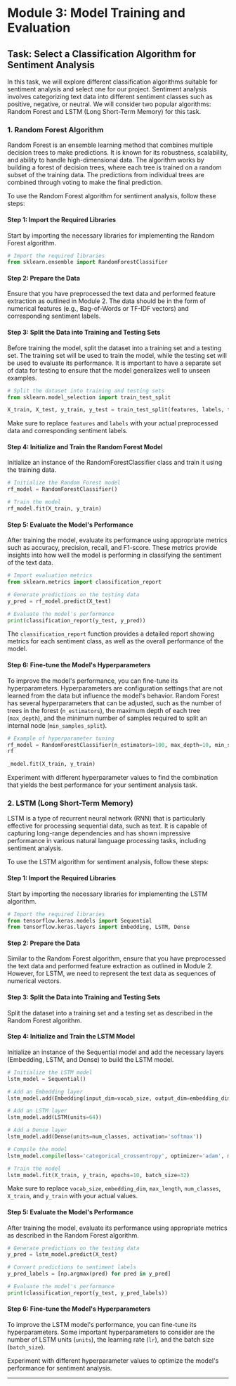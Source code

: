 # Module 3: Model Training and Evaluation

## Task: Select a Classification Algorithm for Sentiment Analysis

In this task, we will explore different classification algorithms suitable for sentiment analysis and select one for our project. Sentiment analysis involves categorizing text data into different sentiment classes such as positive, negative, or neutral. We will consider two popular algorithms: Random Forest and LSTM (Long Short-Term Memory) for this task.

### 1. Random Forest Algorithm

Random Forest is an ensemble learning method that combines multiple decision trees to make predictions. It is known for its robustness, scalability, and ability to handle high-dimensional data. The algorithm works by building a forest of decision trees, where each tree is trained on a random subset of the training data. The predictions from individual trees are combined through voting to make the final prediction.

To use the Random Forest algorithm for sentiment analysis, follow these steps:

#### Step 1: Import the Required Libraries

Start by importing the necessary libraries for implementing the Random Forest algorithm.

```python
# Import the required libraries
from sklearn.ensemble import RandomForestClassifier
```

#### Step 2: Prepare the Data

Ensure that you have preprocessed the text data and performed feature extraction as outlined in Module 2. The data should be in the form of numerical features (e.g., Bag-of-Words or TF-IDF vectors) and corresponding sentiment labels.

#### Step 3: Split the Data into Training and Testing Sets

Before training the model, split the dataset into a training set and a testing set. The training set will be used to train the model, while the testing set will be used to evaluate its performance. It is important to have a separate set of data for testing to ensure that the model generalizes well to unseen examples.

```python
# Split the dataset into training and testing sets
from sklearn.model_selection import train_test_split

X_train, X_test, y_train, y_test = train_test_split(features, labels, test_size=0.2, random_state=42)
```

Make sure to replace `features` and `labels` with your actual preprocessed data and corresponding sentiment labels.

#### Step 4: Initialize and Train the Random Forest Model

Initialize an instance of the RandomForestClassifier class and train it using the training data.

```python
# Initialize the Random Forest model
rf_model = RandomForestClassifier()

# Train the model
rf_model.fit(X_train, y_train)
```

#### Step 5: Evaluate the Model's Performance

After training the model, evaluate its performance using appropriate metrics such as accuracy, precision, recall, and F1-score. These metrics provide insights into how well the model is performing in classifying the sentiment of the text data.

```python
# Import evaluation metrics
from sklearn.metrics import classification_report

# Generate predictions on the testing data
y_pred = rf_model.predict(X_test)

# Evaluate the model's performance
print(classification_report(y_test, y_pred))
```

The `classification_report` function provides a detailed report showing metrics for each sentiment class, as well as the overall performance of the model.

#### Step 6: Fine-tune the Model's Hyperparameters

To improve the model's performance, you can fine-tune its hyperparameters. Hyperparameters are configuration settings that are not learned from the data but influence the model's behavior. Random Forest has several hyperparameters that can be adjusted, such as the number of trees in the forest (`n_estimators`), the maximum depth of each tree (`max_depth`), and the minimum number of samples required to split an internal node (`min_samples_split`).

```python
# Example of hyperparameter tuning
rf_model = RandomForestClassifier(n_estimators=100, max_depth=10, min_samples_split=2)
rf

_model.fit(X_train, y_train)
```

Experiment with different hyperparameter values to find the combination that yields the best performance for your sentiment analysis task.

### 2. LSTM (Long Short-Term Memory)

LSTM is a type of recurrent neural network (RNN) that is particularly effective for processing sequential data, such as text. It is capable of capturing long-range dependencies and has shown impressive performance in various natural language processing tasks, including sentiment analysis.

To use the LSTM algorithm for sentiment analysis, follow these steps:

#### Step 1: Import the Required Libraries

Start by importing the necessary libraries for implementing the LSTM algorithm.

```python
# Import the required libraries
from tensorflow.keras.models import Sequential
from tensorflow.keras.layers import Embedding, LSTM, Dense
```

#### Step 2: Prepare the Data

Similar to the Random Forest algorithm, ensure that you have preprocessed the text data and performed feature extraction as outlined in Module 2. However, for LSTM, we need to represent the text data as sequences of numerical vectors.

#### Step 3: Split the Data into Training and Testing Sets

Split the dataset into a training set and a testing set as described in the Random Forest algorithm.

#### Step 4: Initialize and Train the LSTM Model

Initialize an instance of the Sequential model and add the necessary layers (Embedding, LSTM, and Dense) to build the LSTM model.

```python
# Initialize the LSTM model
lstm_model = Sequential()

# Add an Embedding layer
lstm_model.add(Embedding(input_dim=vocab_size, output_dim=embedding_dim, input_length=max_length))

# Add an LSTM layer
lstm_model.add(LSTM(units=64))

# Add a Dense layer
lstm_model.add(Dense(units=num_classes, activation='softmax'))

# Compile the model
lstm_model.compile(loss='categorical_crossentropy', optimizer='adam', metrics=['accuracy'])

# Train the model
lstm_model.fit(X_train, y_train, epochs=10, batch_size=32)
```

Make sure to replace `vocab_size`, `embedding_dim`, `max_length`, `num_classes`, `X_train`, and `y_train` with your actual values.

#### Step 5: Evaluate the Model's Performance

After training the model, evaluate its performance using appropriate metrics as described in the Random Forest algorithm.

```python
# Generate predictions on the testing data
y_pred = lstm_model.predict(X_test)

# Convert predictions to sentiment labels
y_pred_labels = [np.argmax(pred) for pred in y_pred]

# Evaluate the model's performance
print(classification_report(y_test, y_pred_labels))
```

#### Step 6: Fine-tune the Model's Hyperparameters

To improve the LSTM model's performance, you can fine-tune its hyperparameters. Some important hyperparameters to consider are the number of LSTM units (`units`), the learning rate (`lr`), and the batch size (`batch_size`).

Experiment with different hyperparameter values to optimize the model's performance for sentiment analysis.

---

